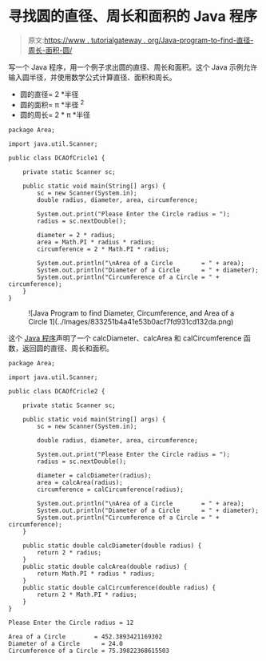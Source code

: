 # 寻找圆的直径、周长和面积的 Java 程序

> 原文:[https://www . tutorialgateway . org/Java-program-to-find-直径-周长-面积-圆/](https://www.tutorialgateway.org/java-program-to-find-diameter-circumference-and-area-of-a-circle/)

写一个 Java 程序，用一个例子求出圆的直径、周长和面积。这个 Java 示例允许输入圆半径，并使用数学公式计算直径、面积和周长。

*   圆的直径= 2 *半径
*   圆的面积= π *半径 <sup>2</sup>
*   圆的周长= 2 * π *半径

```
package Area;

import java.util.Scanner;

public class DCAOfCricle1 {

	private static Scanner sc;

	public static void main(String[] args) {
		sc = new Scanner(System.in);	
		double radius, diameter, area, circumference;	

		System.out.print("Please Enter the Circle radius = ");
		radius = sc.nextDouble();	

		diameter = 2 * radius;
		area = Math.PI * radius * radius; 
		circumference = 2 * Math.PI * radius;

		System.out.println("\nArea of a Circle        = " + area);
		System.out.println("Diameter of a Circle      = " + diameter);
		System.out.println("Circumference of a Circle = " + circumference);
	}
}
```

<figure class="wp-block-image size-large">![Java Program to find Diameter, Circumference, and Area of a Circle 1](../Images/833251b4a41e53b0acf7fd931cd132da.png)</figure>

这个 [Java 程序](https://www.tutorialgateway.org/learn-java-programs/)声明了一个 calcDiameter、calcArea 和 calCircumference 函数，返回圆的直径、周长和面积。

```
package Area;

import java.util.Scanner;

public class DCAOfCricle2 {

	private static Scanner sc;

	public static void main(String[] args) {
		sc = new Scanner(System.in);

		double radius, diameter, area, circumference;

		System.out.print("Please Enter the Circle radius = ");
		radius = sc.nextDouble();

		diameter = calcDiameter(radius);
		area = calcArea(radius); 
		circumference = calCircumference(radius);

		System.out.println("\nArea of a Circle        = " + area);
		System.out.println("Diameter of a Circle      = " + diameter);
		System.out.println("Circumference of a Circle = " + circumference);
	}

	public static double calcDiameter(double radius) {
		return 2 * radius;
	}
	public static double calcArea(double radius) {
		return Math.PI * radius * radius;
	}
	public static double calCircumference(double radius) {
		return 2 * Math.PI * radius;
	}
}
```

```
Please Enter the Circle radius = 12

Area of a Circle        = 452.3893421169302
Diameter of a Circle      = 24.0
Circumference of a Circle = 75.39822368615503
```